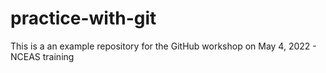 # practice-with-git
This is a an example repository for the GitHub workshop on May 4, 2022 - NCEAS training
